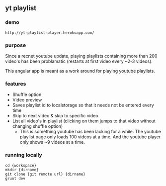 ## yt playlist
    
### demo
    
    http://yt-playlist-player.herokuapp.com/
    
### purpose

Since a recnet youtube update, playing playlists containing more than 200 video's has been problamatic (restarts at first video every ~2-3 videos).

This angular app is meant as a work around for playing youtube playlists.

### features
- Shuffle option
- Video preview
- Saves playlist id to localstorage so that it needs not be entered every time
- Skip to next video & skip to specific video
- List all video's in playlist (clicking on them jumps to that video without changing shuffle option) 
    - This is something youtube has been lacking for a while. The youtube playlist page only loads 100 videos at a time. And the youtube player only shows ~9 videos at a time.
    
### running locally
```
cd {workspace}
mkdir {dirname}
git clone {git remote url} {dirname}
grunt dev
```
